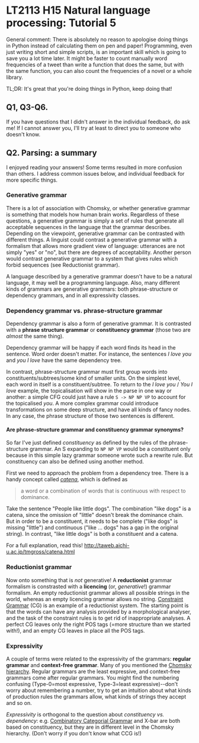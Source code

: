 # LT2113 H15 Natural language processing: Tutorial 5

General comment: There is absolutely no reason to apologise doing things in Python instead of calculating them on pen and paper! Programming, even just writing short and simple scripts, is an important skill which is going to save you a lot time later. It might be faster to count manually word frequencies of a tweet than write a function that does the same, but with the same function, you can also count the frequencies of a novel or a whole library.

TL;DR: It's great that you're doing things in Python, keep doing that!

## Q1, Q3-Q6.

If you have questions that I didn't answer in the individual feedback, do ask me! If I cannot answer you, I'll try at least to direct you to someone who doesn't know.


## Q2. Parsing: a summary

I enjoyed reading your answers! Some terms resulted in more confusion than others. I address common issues below, and individual feedback for more specific things.


### Generative grammar

There is a lot of association with Chomsky, or whether generative grammar is something that models how human brain works. 
Regardless of these questions, a generative grammar is simply a set of rules that generate all acceptable sequences in the language that the grammar describes.
Depending on the viewpoint, generative grammar can be contrasted with different things. A linguist could contrast a generative grammar with a formalism that allows more gradient view of language: utterances are not simply "yes" or "no", but there are degrees of acceptability. Another person would contrast generative grammar to a system that gives rules which forbid sequences (see Reductionist grammar).

A language described by a generative grammar doesn't have to be a natural language, it may well be a programming language.
Also, many different kinds of grammars are generative grammars: both phrase-structure or dependency grammars, and in all expressivity classes.


### Dependency grammar vs. phrase-structure grammar

Dependency grammar is also a form of generative grammar. 
It is contrasted with a **phrase structure grammar** or **constituency grammar** (those two are *almost* the same thing).

Dependency grammar will be happy if each word finds its head in the sentence. Word order doesn't matter. For instance, the sentences *I love you* and *you I love* have the same dependency tree. 

In contrast, phrase-structure grammar must first group words into constituents/subtrees/some kind of smaller units. On the simplest level, each word in itself is a constituent/subtree.
To return to the *I love you* / *You I love* example, the topicalisation will show in the parse in one way or another: a simple CFG could just have a rule `S -> NP NP VP` to account for the topicalised *you*. A more complex grammar could introduce transformations on some deep structure, and have all kinds of fancy nodes. In any case, the phrase structure of those two sentences is different.


#### Are phrase-structure grammar and constituency grammar synonyms?

So far I've just defined *constituency* as defined by the rules of the phrase-structure grammar. An S expanding to `NP NP VP` would be a constituent only because in this simple lazy grammar someone wrote such a rewrite rule. But constituency can also be defined using another method.

First we need to approach the problem from a dependency tree. There is a handy concept called [*catena*](http://taweb.aichi-u.ac.jp/tmgross/catena.html), which is defined as

>  a word or a combination of words that is continuous with respect to dominance.

Take the sentence "People like little dogs". The combination "like dogs" is a catena, since the omission of "little" doesn't break the dominance chain. But in order to be a constituent, it needs to be complete ("like dogs" is missing "little") and continuous ("like ... dogs" has a gap in the original string). In contrast, "like little dogs" is both a constituent and a catena.

For a full explanation, read this! http://taweb.aichi-u.ac.jp/tmgross/catena.html

### Reductionist grammar

Now onto something that is *not* generative!
A **reductionist** grammar formalism is constrasted with a **licencing** (or, *generative*!) grammar formalism. An empty reductionist grammar allows all possible strings in the world, whereas an empty licencing grammar allows no string.
[Constraint Grammar](http://beta.visl.sdu.dk/constraint_grammar.html) (CG) is an example of a reductionist system. The starting point is that the words can have any analysis provided by a morphological analyser, and the task of the constraint rules is to get rid of inappropriate analyses. A perfect CG leaves only the right POS tags (=more structure than we started with!), and an empty CG leaves in place all the POS tags.


### Expressivity

A couple of terms were related to the expressivity of the grammars: **regular grammar** and **context-free grammar**.
Many of you mentioned the [Chomsky hierarchy](https://en.wikipedia.org/wiki/Chomsky_hierarchy#Summary). Regular grammars are the least expressive, and context-free grammars come after regular grammars. You might find the numbering confusing (Type-0=most expressive, Type-3=least expressive)--don't worry about remembering a number, try to get an intuition about what kinds of production rules the grammars allow, what kinds of strings they accept and so on.

*Expressivity* is orthogonal to the question about *constituency vs. dependency*: e.g. [Combinatory Categorial Grammar](https://en.wikipedia.org/wiki/Combinatory_categorial_grammar) and X-bar are both based on constituency, but they are in different level in the Chomsky hierarchy. (Don't worry if you don't know what CCG is!)



